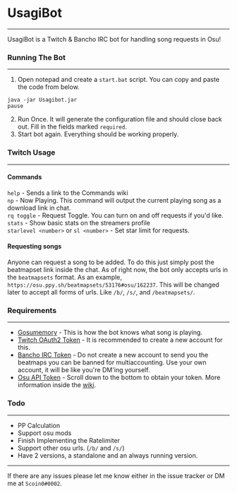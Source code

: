 # UsagiBot

---

UsagiBot is a Twitch & Bancho IRC bot for handling song requests in Osu!

### Running The Bot

---

1. Open notepad and create a `start.bat` script. You can copy and paste the code from below.
```
java -jar Usagibot.jar
pause
```
2. Run Once. It will generate the configuration file and should close back out. Fill in the fields marked `required`.
3. Start bot again. Everything should be working properly.

### Twitch Usage

---
#### Commands

`help` - Sends a link to the Commands wiki     
`np` - Now Playing. This command will output the current playing song as a download link in chat.    
`rq toggle` - Request Toggle. You can turn on and off requests if you'd like.     
`stats` - Show basic stats on the streamers profile     
`starlevel <number>` or `sl <number>` - Set star limit for requests.

#### Requesting songs
Anyone can request a song to be added. To do this just simply post the beatmapset link inside the chat.
As of right now, the bot only accepts urls in the `beatmapsets` format. As an example,
`https://osu.ppy.sh/beatmapsets/53176#osu/162237`. This will be changed later to accept all forms of urls.
Like `/b/`, `/s/`, and `/beatmapsets/`.

### Requirements

---

* [Gosumemory](https://github.com/l3lackShark/gosumemory) - This is how the bot knows what song is playing.
* [Twitch OAuth2 Token](https://twitchapps.com/tmi/) - It is recommended to create a new account for this.
* [Bancho IRC Token](https://osu.ppy.sh/p/irc) - Do not create a new account to send you the beatmaps you can be banned for multiaccounting. Use your own account, it will be like you're DM'ing yourself.
* [Osu API Token](https://osu.ppy.sh/home/account/edit) - Scroll down to the bottom to obtain your token. More information inside the [wiki](https://github.com/Scoin0/UsagiBot/wiki/Configuration).


### Todo 

---

* PP Calculation
* Support osu mods
* Finish Implementing the Ratelimiter
* Support other osu urls. (`/b/` and `/s/`)
* Have 2 versions, a standalone and an always running version.

---
If there are any issues please let me know either in the issue tracker or DM me at `Scoin0#0002`.
